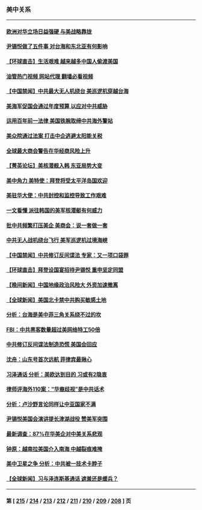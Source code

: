 ### 美中关系
---
#### [欧洲对华立场日益强硬 与美战略靠拢](../../pages/nf1412576/n13984408.md?04292045) 
#### [尹锡悦做了五件事 对台海和东北亚有何影响](../../pages/nf1412576/n13983929.md?04292045) 
#### [【环球直击】生活艰难 越来越多中国人偷渡美国](../../pages/nf1412576/n13983981.md?04292045) 
#### [油管热门视频 网站代理 翻墙必看视频](http://138.2.39.72:81/youtube.html?epic-marker?04292045)
#### [【中国禁闻】中共最大无人机绕台 美巡逻机穿越台海](../../pages/nf1412576/n13983997.md?04292045) 
#### [美海军促国会通过年度预算 以应对中共威胁](../../pages/nf1412576/n13984263.md?04292045) 
#### [运用百年前一法律 美国铁腕取缔中共海外警站](../../pages/nf1412576/n13984014.md?04292045) 
#### [美众院通过法案 打击中企逃避太阳能关税](../../pages/nf1412576/n13983860.md?04292045) 
#### [全球最大商会警告在华经商风险上升](../../pages/nf1412576/n13984050.md?04292045) 
#### [【菁英论坛】美核潜舰入韩 东亚局势大变](../../pages/nf1412576/n13984009.md?04292045) 
#### [美中角力 美特使：拜登将受太平洋岛国欢迎](../../pages/nf1412576/n13983978.md?04292045) 
#### [美驻华大使：中共封控和监控导致工作艰难](../../pages/nf1412576/n13983982.md?04292045) 
#### [一文看懂 派往韩国的美军核潜艇有何威力](../../pages/nf1412576/n13983325.md?04292045) 
#### [批中共频繁打压美企 美商会：说一套做一套](../../pages/nf1412576/n13983961.md?04292045) 
#### [中共无人战机绕台飞行 美军巡逻机过境海峡](../../pages/nf1412576/n13983779.md?04292045) 
#### [【中国禁闻】中共修订反间谍法 专家：又一项口袋罪](../../pages/nf1412576/n13983579.md?04292045) 
#### [【环球直击】拜登设国宴招待尹锡悦 重申坚定同盟](../../pages/nf1412576/n13983578.md?04292045) 
#### [【晚间新闻】中国地缘政治风险大 外资加速撤离](../../pages/nf1412576/n13983577.md?04292045) 
#### [【全球新闻】美国北卡禁中共购买敏感土地](../../pages/nf1412576/n13983035.md?04292045) 
#### [分析：台海是美中菲三角关系绕不过的坎](../../pages/nf1412576/n13981817.md?04292045) 
#### [FBI：中共黑客数量超过美网络特工50倍](../../pages/nf1412576/n13983486.md?04292045) 
#### [中共修订反间谍法制造恐慌 美国会回应](../../pages/nf1412576/n13983122.md?04292045) 
#### [沈舟：山东号首次远航 菲律宾最揪心](../../pages/nf1412576/n13983275.md?04292045) 
#### [习泽通话 分析：美欧达到目的 习或有2隐衷](../../pages/nf1412576/n13982955.md?04292045) 
#### [律师评海外110案：“华裔歧视”是中共话术](../../pages/nf1412576/n13982340.md?04292045) 
#### [分析：卢沙野言论同样让中亚国家不满](../../pages/nf1412576/n13982976.md?04292045) 
#### [尹锡悦美国会演讲提长津湖战役 赞美军突围](../../pages/nf1412576/n13983048.md?04292045) 
#### [最新调查：87%在华美企对中美关系悲观](../../pages/nf1412576/n13982885.md?04292045) 
#### [钟原：越南拉美国介入南海 中越裂痕难掩](../../pages/nf1412576/n13982521.md?04292045) 
#### [美中卫星之争 分析：中共被一技术卡脖子](../../pages/nf1412576/n13982523.md?04292045) 
#### [【全球新闻】习与泽连斯基通话 遮羞还是缓兵？](../../pages/nf1412576/n13982691.md?04292045) 

---
#### 第 [ [215](./215.md?04292045) / [214](./214.md?04292045) / [213](./213.md?04292045) / [212](./212.md?04292045) / [211](./211.md?04292045) / [210](./210.md?04292045) / [209](./209.md?04292045) / [208](./208.md?04292045) ] 页
